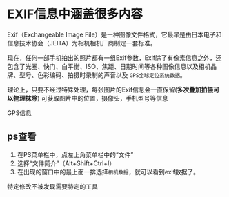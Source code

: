 EXIF信息中涵盖很多内容
==============

Exif（Exchangeable Image File）是一种图像文件格式，它最早是由日本电子和信息技术协会（JEITA）为相机相机厂商制定一套标准。

现在，任何一部手机拍出的照片都有一组Exif参数，Exif除了有像素信息之外，还包含了光圈、快门、白平衡、ISO、焦距、日期时间等各种图像信息以及相机品牌、型号、色彩编码、拍摄时录制的声音以及 `GPS全球定位系统数据`。

理论上，只要不经过特殊处理，每张图片的Exif信息会一直保留(**多次叠加拍摄可以物理抹除**)
可获取图片中的位置，摄像头，手机型号等信息

GPS信息

ps查看
-----------

1. 在PS菜单栏中，点左上角菜单栏中的“文件”
2. 选择“文件简介”（Alt+Shift+Ctrl+I）
3. 在出现的窗口中的最上面一排选择`相机数据`，就可以看到exif数据了。

特定修改不被发现需要特定的工具